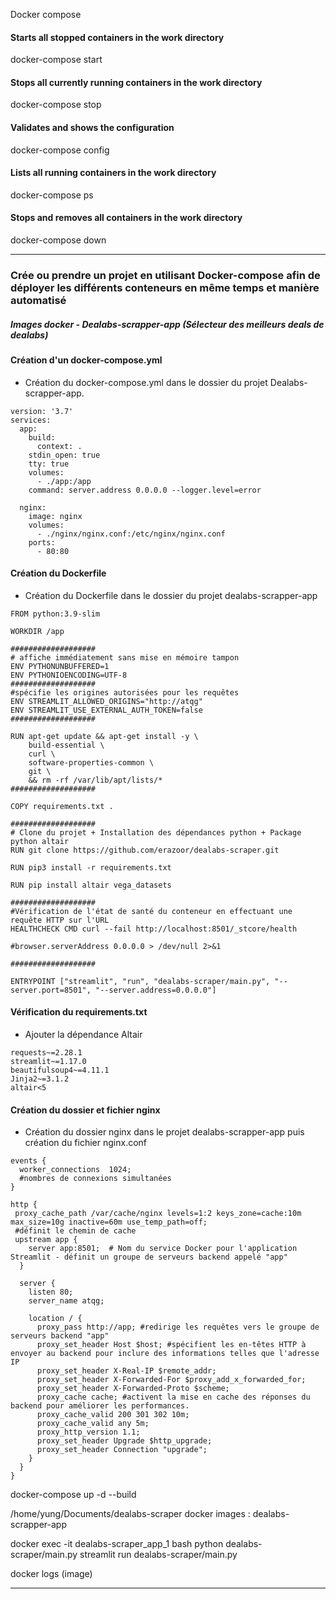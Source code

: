 Docker compose
#### Starts all stopped containers in the work directory
docker-compose start
#### Stops all currently running containers in the work directory
docker-compose stop
#### Validates and shows the configuration
docker-compose config
#### Lists all running containers in the work directory
docker-compose ps
#### Stops and removes all containers in the work directory
docker-compose down


---
### Crée ou prendre un projet en utilisant Docker-compose afin de déployer les différents conteneurs en même temps et manière automatisé

##### Images docker - Dealabs-scrapper-app (Sélecteur des meilleurs deals de dealabs)

#### Création d'un docker-compose.yml

- Création du docker-compose.yml dans le dossier du projet Dealabs-scrapper-app.
```
version: '3.7'
services:
  app:
    build:
      context: .
    stdin_open: true
    tty: true
    volumes:
      - ./app:/app
    command: server.address 0.0.0.0 --logger.level=error

  nginx:
    image: nginx
    volumes:
      - ./nginx/nginx.conf:/etc/nginx/nginx.conf
    ports:
      - 80:80

````

#### Création du Dockerfile
- Création du Dockerfile dans le dossier du projet dealabs-scrapper-app
```
FROM python:3.9-slim

WORKDIR /app

###################
# affiche immédiatement sans mise en mémoire tampon
ENV PYTHONUNBUFFERED=1
ENV PYTHONIOENCODING=UTF-8
###################
#spécifie les origines autorisées pour les requêtes
ENV STREAMLIT_ALLOWED_ORIGINS="http://atqg"
ENV STREAMLIT_USE_EXTERNAL_AUTH_TOKEN=false
###################

RUN apt-get update && apt-get install -y \
    build-essential \
    curl \
    software-properties-common \
    git \
    && rm -rf /var/lib/apt/lists/*
###################

COPY requirements.txt .

###################
# Clone du projet + Installation des dépendances python + Package python altair
RUN git clone https://github.com/erazoor/dealabs-scraper.git

RUN pip3 install -r requirements.txt

RUN pip install altair vega_datasets

###################
#Vérification de l'état de santé du conteneur en effectuant une requête HTTP sur l'URL
HEALTHCHECK CMD curl --fail http://localhost:8501/_stcore/health

#browser.serverAddress 0.0.0.0 > /dev/null 2>&1

###################

ENTRYPOINT ["streamlit", "run", "dealabs-scraper/main.py", "--server.port=8501", "--server.address=0.0.0.0"]
````

#### Vérification du requirements.txt
- Ajouter la dépendance Altair
`````
requests~=2.28.1
streamlit~=1.17.0
beautifulsoup4~=4.11.1
Jinja2~=3.1.2
altair<5
`````

#### Création du dossier et fichier nginx
- Création du dossier nginx dans le projet dealabs-scrapper-app puis création du fichier nginx.conf

`````
events {
  worker_connections  1024;
  #nombres de connexions simultanées
}

http {
 proxy_cache_path /var/cache/nginx levels=1:2 keys_zone=cache:10m max_size=10g inactive=60m use_temp_path=off;
 #définit le chemin de cache
 upstream app {
    server app:8501;  # Nom du service Docker pour l'application Streamlit - définit un groupe de serveurs backend appelé "app"
  }

  server {
    listen 80;
    server_name atqg;

    location / {
      proxy_pass http://app; #redirige les requêtes vers le groupe de serveurs backend "app"
      proxy_set_header Host $host; #spécifient les en-têtes HTTP à envoyer au backend pour inclure des informations telles que l'adresse IP
      proxy_set_header X-Real-IP $remote_addr;
      proxy_set_header X-Forwarded-For $proxy_add_x_forwarded_for;
      proxy_set_header X-Forwarded-Proto $scheme;
      proxy_cache cache; #activent la mise en cache des réponses du backend pour améliorer les performances.
      proxy_cache_valid 200 301 302 10m;
      proxy_cache_valid any 5m;
      proxy_http_version 1.1;
      proxy_set_header Upgrade $http_upgrade;
      proxy_set_header Connection "upgrade";
    }
  }
}
`````

docker-compose up -d --build
	
/home/yung/Documents/dealabs-scraper
docker images : dealabs-scrapper-app


docker exec -it dealabs-scraper_app_1 bash
python dealabs-scraper/main.py
streamlit run dealabs-scraper/main.py 

docker logs (image)

------



